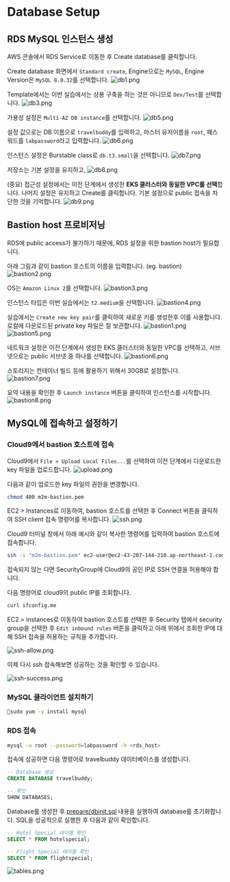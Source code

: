 # Database Setup

## RDS MySQL 인스턴스 생성

AWS 콘솔에서 RDS Service로 이동한 후 Create database를 클릭합니다.

Create database 화면에서 `Standard create`, Engine으로는 `MySQL`, Engine Version은 `MySQL 8.0.32`를 선택합니다.
![db1.png](./assets/db1.png)

Template에서는 이번 실습에서는 상용 구축을 하는 것은 아니므로 `Dev/Test`를 선택합니다.
![db3.png](./assets/db3.png)

가용성 설정은 `Multi-AZ DB instance`를 선택합니다.
![db5.png](./assets/db5.png)

설정 값으로는 DB 이름으로 `travelbuddy`를 입력하고, 마스터 유저이름을 `root`, 패스워드를 `labpassword`라고 입력합니다.
![db6.png](./assets/db6.png)

인스턴스 설정은 Burstable class로 `db.t3.small`을 선택합니다.
![db7.png](./assets/db7.png)

저장소는 기본 설정을 유지하고,
![db8.png](./assets/db8.png)

(중요) 접근성 설정에서는 이전 단계에서 생성한 **EKS 클러스터와 동일한 VPC를 선택**합니다. 나머지 설정은 유지하고 Create를 클릭합니다. 기본 설정으로 public 접속을 차단한 것을 기억합니다.
![db9.png](./assets/db9.png)

## Bastion host 프로비저닝

RDS에 public access가 불가하기 때문에, RDS 설정을 위한 bastion host가 필요합니다.

아래 그림과 같이 bastion 호스트의 이름을 입력합니다. (eg. bastion)
![bastion2.png](./assets/bastion2.png)

OS는 `Amazon Linux 2`를 선택합니다.
![bastion3.png](./assets/bastion3.png)

인스턴스 타입은 이번 실습에서는 `t2.medium`을 선택합니다.
![bastion4.png](./assets/bastion4.png)

실습에서는 `Create new key pair`를 클릭하여 새로운 키를 생성한후 이를 사용합니다. 로컬에 다운로드된 private key 파일은 잘 보관합니다.
![bastion1.png](./assets/bastion1.png)
![bastion5.png](./assets/bastion5.png)

네트워크 설정은 이전 단계에서 생성한 EKS 클러스터와 동일한 VPC를 선택하고, 서브넷으로는 public 서브넷 중 하나를 선택합니다.
![bastion6.png](./assets/bastion6.png)

스토리지는 컨테이너 빌드 등에 활용하기 위해서 30GB로 설정합니다.
![bastion7.png](./assets/bastion7.png)

요약 내용을 확인한 후 `Launch instance` 버튼을 클릭하여 인스턴스를 시작합니다.
![bastion8.png](./assets/bastion8.png)

## MySQL에 접속하고 설정하기

### Cloud9에서 bastion 호스트에 접속

Cloud9에서 `File > Upload Local Files...`를 선택하여 이전 단계에서 다운로드한 key 파일을 업로드합니다.
![upload.png](./assets/upload.png)

다음과 같이 업로드한 key 파일의 권한을 변경합니다.

```bash
chmod 400 m2m-bastion.pem
```

EC2 > Instances로 이동하여, bastion 호스트를 선택한 후 Connect 버튼을 클릭하여 SSH client 접속 명령어를 복사합니다.
![ssh.png](./assets/ssh.png)

Cloud9 터미널 창에서 아래 예시와 같이 복사한 명령어를 입력하여 bastion 호스트에 접속합니다.

```bash
ssh -i "m2m-bastion.pem" ec2-user@ec2-43-207-144-210.ap-northeast-1.compute.amazonaws.com
```

접속되지 않는 다면 SecurityGroup에 Cloud9의 공인 IP로 SSH 연결을 허용해야 합니다.

다음 명령어로 cloud9의 public IP를 조회합니다.

```bash
curl ifconfig.me
```

EC2 > instances로 이동하여 bastion 호스트를 선택한 후 Security 탭에서 security group을 선택한 후 `Edit inbound rules` 버튼을 클릭하고 아래 위에서 조회한 IP에 대해 SSH 접속을 허용하는 규칙을 추가합니다.

![ssh-allow.png](./assets/ssh-allow.png)

이제 다시 ssh 접속해보면 성공하는 것을 확인할 수 있습니다.

![ssh-success.png](./assets/ssh-success.png)

### MySQL 클라이언트 설치하기

```bash
sudo yum -y install mysql
```

### RDS 접속

```bash
mysql -u root --password=labpassword -h <rds_host>
```

접속에 성공하면 다음 명령어로 travelbuddy 데이터베이스를 생성합니다.

```sql
-- Database 생성
CREATE DATABASE travelbuddy;

-- 확인
SHOW DATABASES;
```

Database를 생성한 후 [prepare/dbinit.sql](../prepare/dbinit.sql) 내용을 실행하여 database를 초기화합니다. SQL을 성공적으로 실행한 후 다음과 같이 확인합니다.

```sql
-- Hotel Special 테이블 확인
SELECT * FROM hotelspecial;

-- Flight Special 테이블 확인
SELECT * FROM flightspecial;
```

![tables.png](./assets/tables.png)
